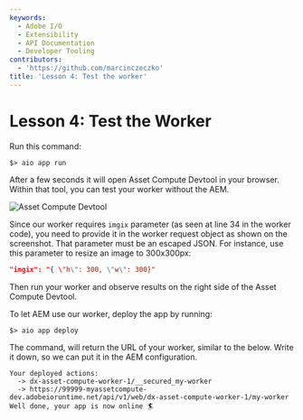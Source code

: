 ```yaml
---
keywords:
  - Adobe I/O
  - Extensibility
  - API Documentation
  - Developer Tooling
contributors:
  - 'https://github.com/marcinczeczko'
title: 'Lesson 4: Test the worker'
---
```


# Lesson 4: Test the Worker

Run this command:

```
$> aio app run
```

After a few seconds it will open Asset Compute Devtool in your browser. Within that tool, you can test your worker without the AEM.

![Asset Compute Devtool](assets/asset-compute-devtool.png)

Since our worker requires `imgix` parameter (as seen at line 34 in the worker code), you need to provide it in the worker request object as shown on the screenshot. That parameter must be an escaped JSON. For instance, use this parameter to resize an image to 300x300px:

```json
"imgix": "{ \"h\": 300, \"w\": 300}"
```

Then run your worker and observe results on the right side of the Asset Compute Devtool.

To let AEM use our worker, deploy the app by running:

```
$> aio app deploy
```

The command, will return the URL of your worker, similar to the below. Write it down, so we can put it in the AEM configuration.

```
Your deployed actions:
  -> dx-asset-compute-worker-1/__secured_my-worker
  -> https://99999-myassetcompute-dev.adobeioruntime.net/api/v1/web/dx-asset-compute-worker-1/my-worker
Well done, your app is now online 🏄
```
